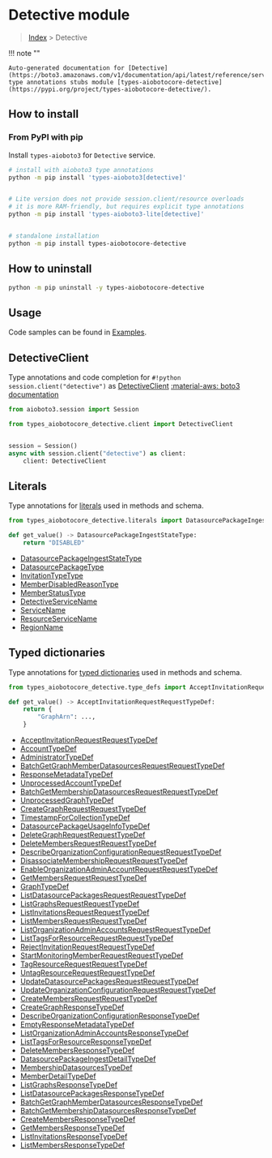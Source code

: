 # Detective module

> [Index](../README.md) > Detective


!!! note ""

    Auto-generated documentation for [Detective](https://boto3.amazonaws.com/v1/documentation/api/latest/reference/services/detective.html#Detective)
    type annotations stubs module [types-aiobotocore-detective](https://pypi.org/project/types-aiobotocore-detective/).

## How to install



### From PyPI with pip

Install `types-aioboto3` for `Detective` service.

```bash
# install with aioboto3 type annotations
python -m pip install 'types-aioboto3[detective]'


# Lite version does not provide session.client/resource overloads
# it is more RAM-friendly, but requires explicit type annotations
python -m pip install 'types-aioboto3-lite[detective]'


# standalone installation
python -m pip install types-aiobotocore-detective
```



## How to uninstall

```bash
python -m pip uninstall -y types-aiobotocore-detective
```

## Usage

Code samples can be found in [Examples](./usage.md).

## DetectiveClient

Type annotations and code completion for  `#!python session.client("detective")` as [DetectiveClient](./client.md)
[:material-aws: boto3 documentation](https://boto3.amazonaws.com/v1/documentation/api/latest/reference/services/detective.html#Detective.Client)

```python title="Usage example"
from aioboto3.session import Session

from types_aiobotocore_detective.client import DetectiveClient


session = Session()
async with session.client("detective") as client:
    client: DetectiveClient
```








## Literals

Type annotations for [literals](./literals.md) used in methods and schema.

```python title="Usage example"
from types_aiobotocore_detective.literals import DatasourcePackageIngestStateType

def get_value() -> DatasourcePackageIngestStateType:
    return "DISABLED"
```

- [DatasourcePackageIngestStateType](./literals.md#datasourcepackageingeststatetype)
- [DatasourcePackageType](./literals.md#datasourcepackagetype)
- [InvitationTypeType](./literals.md#invitationtypetype)
- [MemberDisabledReasonType](./literals.md#memberdisabledreasontype)
- [MemberStatusType](./literals.md#memberstatustype)
- [DetectiveServiceName](./literals.md#detectiveservicename)
- [ServiceName](./literals.md#servicename)
- [ResourceServiceName](./literals.md#resourceservicename)
- [RegionName](./literals.md#regionname)




## Typed dictionaries

Type annotations for [typed dictionaries](./type_defs.md) used in methods and schema.

```python title="Usage example"
from types_aiobotocore_detective.type_defs import AcceptInvitationRequestRequestTypeDef

def get_value() -> AcceptInvitationRequestRequestTypeDef:
    return {
        "GraphArn": ...,
    }
```

- [AcceptInvitationRequestRequestTypeDef](./type_defs.md#acceptinvitationrequestrequesttypedef)
- [AccountTypeDef](./type_defs.md#accounttypedef)
- [AdministratorTypeDef](./type_defs.md#administratortypedef)
- [BatchGetGraphMemberDatasourcesRequestRequestTypeDef](./type_defs.md#batchgetgraphmemberdatasourcesrequestrequesttypedef)
- [ResponseMetadataTypeDef](./type_defs.md#responsemetadatatypedef)
- [UnprocessedAccountTypeDef](./type_defs.md#unprocessedaccounttypedef)
- [BatchGetMembershipDatasourcesRequestRequestTypeDef](./type_defs.md#batchgetmembershipdatasourcesrequestrequesttypedef)
- [UnprocessedGraphTypeDef](./type_defs.md#unprocessedgraphtypedef)
- [CreateGraphRequestRequestTypeDef](./type_defs.md#creategraphrequestrequesttypedef)
- [TimestampForCollectionTypeDef](./type_defs.md#timestampforcollectiontypedef)
- [DatasourcePackageUsageInfoTypeDef](./type_defs.md#datasourcepackageusageinfotypedef)
- [DeleteGraphRequestRequestTypeDef](./type_defs.md#deletegraphrequestrequesttypedef)
- [DeleteMembersRequestRequestTypeDef](./type_defs.md#deletemembersrequestrequesttypedef)
- [DescribeOrganizationConfigurationRequestRequestTypeDef](./type_defs.md#describeorganizationconfigurationrequestrequesttypedef)
- [DisassociateMembershipRequestRequestTypeDef](./type_defs.md#disassociatemembershiprequestrequesttypedef)
- [EnableOrganizationAdminAccountRequestRequestTypeDef](./type_defs.md#enableorganizationadminaccountrequestrequesttypedef)
- [GetMembersRequestRequestTypeDef](./type_defs.md#getmembersrequestrequesttypedef)
- [GraphTypeDef](./type_defs.md#graphtypedef)
- [ListDatasourcePackagesRequestRequestTypeDef](./type_defs.md#listdatasourcepackagesrequestrequesttypedef)
- [ListGraphsRequestRequestTypeDef](./type_defs.md#listgraphsrequestrequesttypedef)
- [ListInvitationsRequestRequestTypeDef](./type_defs.md#listinvitationsrequestrequesttypedef)
- [ListMembersRequestRequestTypeDef](./type_defs.md#listmembersrequestrequesttypedef)
- [ListOrganizationAdminAccountsRequestRequestTypeDef](./type_defs.md#listorganizationadminaccountsrequestrequesttypedef)
- [ListTagsForResourceRequestRequestTypeDef](./type_defs.md#listtagsforresourcerequestrequesttypedef)
- [RejectInvitationRequestRequestTypeDef](./type_defs.md#rejectinvitationrequestrequesttypedef)
- [StartMonitoringMemberRequestRequestTypeDef](./type_defs.md#startmonitoringmemberrequestrequesttypedef)
- [TagResourceRequestRequestTypeDef](./type_defs.md#tagresourcerequestrequesttypedef)
- [UntagResourceRequestRequestTypeDef](./type_defs.md#untagresourcerequestrequesttypedef)
- [UpdateDatasourcePackagesRequestRequestTypeDef](./type_defs.md#updatedatasourcepackagesrequestrequesttypedef)
- [UpdateOrganizationConfigurationRequestRequestTypeDef](./type_defs.md#updateorganizationconfigurationrequestrequesttypedef)
- [CreateMembersRequestRequestTypeDef](./type_defs.md#createmembersrequestrequesttypedef)
- [CreateGraphResponseTypeDef](./type_defs.md#creategraphresponsetypedef)
- [DescribeOrganizationConfigurationResponseTypeDef](./type_defs.md#describeorganizationconfigurationresponsetypedef)
- [EmptyResponseMetadataTypeDef](./type_defs.md#emptyresponsemetadatatypedef)
- [ListOrganizationAdminAccountsResponseTypeDef](./type_defs.md#listorganizationadminaccountsresponsetypedef)
- [ListTagsForResourceResponseTypeDef](./type_defs.md#listtagsforresourceresponsetypedef)
- [DeleteMembersResponseTypeDef](./type_defs.md#deletemembersresponsetypedef)
- [DatasourcePackageIngestDetailTypeDef](./type_defs.md#datasourcepackageingestdetailtypedef)
- [MembershipDatasourcesTypeDef](./type_defs.md#membershipdatasourcestypedef)
- [MemberDetailTypeDef](./type_defs.md#memberdetailtypedef)
- [ListGraphsResponseTypeDef](./type_defs.md#listgraphsresponsetypedef)
- [ListDatasourcePackagesResponseTypeDef](./type_defs.md#listdatasourcepackagesresponsetypedef)
- [BatchGetGraphMemberDatasourcesResponseTypeDef](./type_defs.md#batchgetgraphmemberdatasourcesresponsetypedef)
- [BatchGetMembershipDatasourcesResponseTypeDef](./type_defs.md#batchgetmembershipdatasourcesresponsetypedef)
- [CreateMembersResponseTypeDef](./type_defs.md#createmembersresponsetypedef)
- [GetMembersResponseTypeDef](./type_defs.md#getmembersresponsetypedef)
- [ListInvitationsResponseTypeDef](./type_defs.md#listinvitationsresponsetypedef)
- [ListMembersResponseTypeDef](./type_defs.md#listmembersresponsetypedef)

